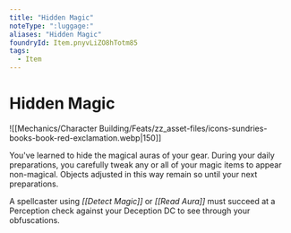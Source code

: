 ```yaml
---
title: "Hidden Magic"
noteType: ":luggage:"
aliases: "Hidden Magic"
foundryId: Item.pnyvLiZO8hTotm85
tags:
  - Item
---
```


# Hidden Magic
![[Mechanics/Character Building/Feats/zz_asset-files/icons-sundries-books-book-red-exclamation.webp|150]]

You've learned to hide the magical auras of your gear. During your daily preparations, you carefully tweak any or all of your magic items to appear non-magical. Objects adjusted in this way remain so until your next preparations.

A spellcaster using _[[Detect Magic]]_ or _[[Read Aura]]_ must succeed at a Perception check against your Deception DC to see through your obfuscations.

